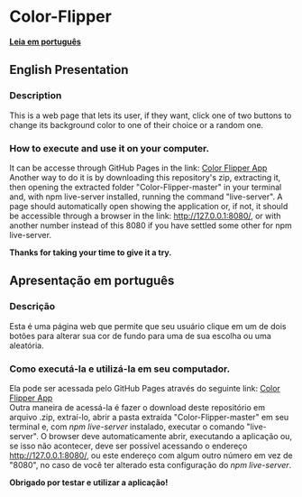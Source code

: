 # Color-Flipper
**[Leia em português](https://github.com/ViniciusLeitedoCarmo/Color-Flipper#Como-executá-la-e-utilizá-la-em-seu-computador)**

## English Presentation
### Description
This is a web page that lets its user, if they want, click one of two buttons to change its background color to one of their choice or a random one.

### How to execute and use it on your computer.
It can be accesse through GitHub Pages in the link: [Color Flipper App](https://viniciusleitedocarmo.github.io/Color-Flipper/)  
Another way to do it is by downloading this repository's zip, extracting it, then opening the extracted folder "Color-Flipper-master" in your terminal and, with npm live-server installed, running the command "live-server". A page should automatically open showing the application or, if not, it should be accessible through a browser in the link: http://127.0.0.1:8080/, or with another number instead of this 8080 if you have settled some other for npm live-server.

**Thanks for taking your time to give it a try.**

## Apresentação em português
### Descrição
Esta é uma página web que permite que seu usuário clique em um de dois botões para alterar sua cor de fundo para uma de sua escolha ou uma aleatória.

### Como executá-la e utilizá-la em seu computador.
Ela pode ser acessada pelo GitHub Pages através do seguinte link: [Color Flipper App](https://viniciusleitedocarmo.github.io/Color-Flipper/)  
Outra maneira de acessá-la é fazer o download deste repositório em arquivo .zip, extraí-lo, abrir a pasta extraída "Color-Flipper-master" em seu terminal e, com *npm live-server* instalado, executar o comando "live-server". O browser deve automaticamente abrir, executando a aplicação ou, se isso não acontecer, deve ser possível acessando o endereço http://127.0.0.1:8080/, ou este endereço com algum outro número em vez de "8080", no caso de você ter alterado esta configuração do *npm live-server*.

**Obrigado por testar e utilizar a aplicação!**
